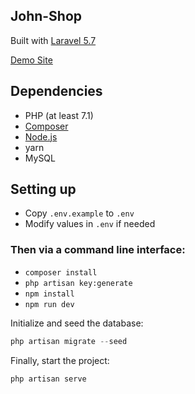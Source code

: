 ## John-Shop

Built with [Laravel 5.7](https://laravel.com/docs/5.7)

[Demo Site](https://emkaysports.herokuapp.com/)

## Dependencies

-   PHP (at least 7.1)
-   [Composer](getcomposer.org)
-   [Node.js](https://nodejs.org)
-   yarn
-   MySQL

## Setting up

-   Copy `.env.example` to `.env`
-   Modify values in `.env` if needed

### Then via a command line interface:

-   `composer install`
-   `php artisan key:generate`
-   `npm install`
-   `npm run dev`

Initialize and seed the database:

```php
php artisan migrate --seed
```

Finally, start the project:

```php
php artisan serve
```
